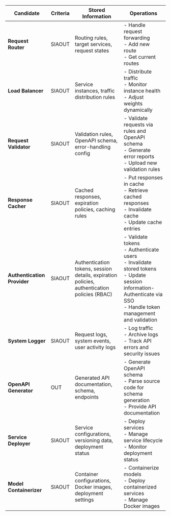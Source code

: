 |       **Candidate**        | **Criteria**  |                **Stored Information**                           | **Operations**                                                                                                                                                    |
|----------------------------|-----------|-----------------------------------------------------------------|-------------------------------------------------------------------------------------------------------------------------------------------------------------------|
| **Request Router**          | SIAOUT    | Routing rules, target services, request states                                              | - Handle request forwarding<br>- Add new route<br>- Get current routes                                                                                          |
| **Load Balancer**           | SIAOUT    | Service instances, traffic distribution rules                                               | - Distribute traffic<br>- Monitor instance health<br>- Adjust weights dynamically                                                                                 |
| **Request Validator**       | SIAOUT    | Validation rules, OpenAPI schema, error-handling config                                     | - Validate requests via rules and OpenAPI schema<br>- Generate error reports<br>- Upload new validation rules                                |
| **Response Cacher**         | SIAOUT    | Cached responses, expiration policies, caching rules                                        | - Put responses in cache<br>- Retrieve cached responses<br>- Invalidate cache<br>- Update cache entries                                                         |
| **Authentication Provider** | SIAOUT    | Authentication tokens, session details, expiration policies, authentication policies (RBAC) | - Validate tokens<br>- Authenticate users<br>- Invalidate stored tokens<br>- Update session information- Authenticate via SSO<br>- Handle token management and validation                                                                      |                                                              |
| **System Logger**           | SIAOUT    | Request logs, system events, user activity logs                                             | - Log traffic<br>- Archive logs<br>- Track API errors and security issues                                                                                        |
| **OpenAPI Generator**       | OUT       | Generated API documentation, schema, endpoints                                              | - Generate OpenAPI schema<br>- Parse source code for schema generation<br>- Provide API documentation                                                             |
| **Service Deployer**        | SIAOUT    | Service configurations, versioning data, deployment status                                  | - Deploy services<br>- Manage service lifecycle<br>- Monitor deployment status                                                                                    |
| **Model Containerizer**     | SIAOUT    | Container configurations, Docker images, deployment settings                                | - Containerize models<br>- Deploy containerized services<br>- Manage Docker images                                                                                |